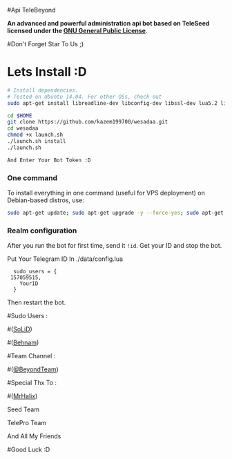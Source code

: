 #Api TeleBeyond

**An advanced and powerful administration api bot based on TeleSeed licensed under the [GNU General Public License](https://github.com/solid021/Api-TeleBeyond/blob/master/LICENSE)**.

#Don't Forget Star To Us ;)

# Lets Install :D

```sh
# Install dependencies.
# Tested on Ubuntu 14.04. For other OSs, check out
sudo apt-get install libreadline-dev libconfig-dev libssl-dev lua5.2 liblua5.2-dev libevent-dev make autoconf unzip git redis-server g++ libjansson-dev libpython-dev expat libexpat1-dev

cd $HOME
git clone https://github.com/kazem199700/wesadaa.git
cd wesadaa
chmod +x launch.sh
./launch.sh install
./launch.sh

And Enter Your Bot Token :D
```
### One command
To install everything in one command (useful for VPS deployment) on Debian-based distros, use:
```sh
sudo apt-get update; sudo apt-get upgrade -y --force-yes; sudo apt-get dist-upgrade -y --force-yes; sudo apt-get install libreadline-dev libconfig-dev libssl-dev lua5.2 liblua5.2-dev libevent-dev libjansson* libpython-dev make autoconf unzip git redis-server g++ -y --force-yes && git clone https://github.com/BeyondTeam/Api-TeleBeyond.git && cd Api-TeleBeyond && chmod +x launch.sh && ./launch.sh install && ./launch.sh
```
### Realm configuration

After you run the bot for first time, send it `!id`. Get your ID and stop the bot.

Put Your Telegram ID In ./data/config.lua
```
  sudo_users = {
 157059515,
    YourID
  }
```
Then restart the bot.

#Sudo Users :

#([SoLiD](https://telegram.me/SoLiD021))

#([Behnam](https://telegram.me/idivaNmanheB))

#Team Channel :

#([@BeyondTeam](https://telegram.me/BeyondTeam))

#Special Thx To :

#([MrHalix](https://telegram.me/MrHalix))

Seed Team

TelePro Team

And All My Friends

#Good Luck :D
